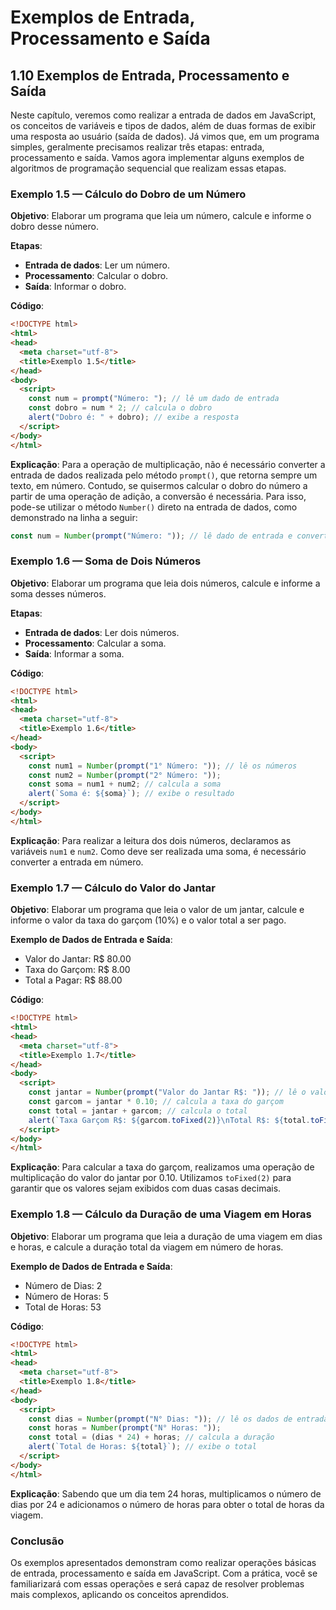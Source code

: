 # Exemplos de Entrada, Processamento e Saída

## 1.10 Exemplos de Entrada, Processamento e Saída

Neste capítulo, veremos como realizar a entrada de dados em JavaScript, os conceitos de variáveis e tipos de dados, além de duas formas de exibir uma resposta ao usuário (saída de dados). Já vimos que, em um programa simples, geralmente precisamos realizar três etapas: entrada, processamento e saída. Vamos agora implementar alguns exemplos de algoritmos de programação sequencial que realizam essas etapas.

### Exemplo 1.5 — Cálculo do Dobro de um Número

**Objetivo**: Elaborar um programa que leia um número, calcule e informe o dobro desse número.

**Etapas**:

- **Entrada de dados**: Ler um número.
- **Processamento**: Calcular o dobro.
- **Saída**: Informar o dobro.

**Código**:

```html
<!DOCTYPE html>
<html>
<head>
  <meta charset="utf-8">
  <title>Exemplo 1.5</title>
</head>
<body>
  <script>
    const num = prompt("Número: "); // lê um dado de entrada
    const dobro = num * 2; // calcula o dobro
    alert("Dobro é: " + dobro); // exibe a resposta
  </script>
</body>
</html>
```

**Explicação**: Para a operação de multiplicação, não é necessário converter a entrada de dados realizada pelo método `prompt()`, que retorna sempre um texto, em número. Contudo, se quisermos calcular o dobro do número a partir de uma operação de adição, a conversão é necessária. Para isso, pode-se utilizar o método `Number()` direto na entrada de dados, como demonstrado na linha a seguir:

```javascript
const num = Number(prompt("Número: ")); // lê dado de entrada e converte para número
```

### Exemplo 1.6 — Soma de Dois Números

**Objetivo**: Elaborar um programa que leia dois números, calcule e informe a soma desses números.

**Etapas**:

- **Entrada de dados**: Ler dois números.
- **Processamento**: Calcular a soma.
- **Saída**: Informar a soma.

**Código**:

```html
<!DOCTYPE html>
<html>
<head>
  <meta charset="utf-8">
  <title>Exemplo 1.6</title>
</head>
<body>
  <script>
    const num1 = Number(prompt("1° Número: ")); // lê os números
    const num2 = Number(prompt("2° Número: "));
    const soma = num1 + num2; // calcula a soma
    alert(`Soma é: ${soma}`); // exibe o resultado
  </script>
</body>
</html>
```

**Explicação**: Para realizar a leitura dos dois números, declaramos as variáveis `num1` e `num2`. Como deve ser realizada uma soma, é necessário converter a entrada em número.

### Exemplo 1.7 — Cálculo do Valor do Jantar

**Objetivo**: Elaborar um programa que leia o valor de um jantar, calcule e informe o valor da taxa do garçom (10%) e o valor total a ser pago.

**Exemplo de Dados de Entrada e Saída**:

- Valor do Jantar: R$ 80.00
- Taxa do Garçom: R$ 8.00
- Total a Pagar: R$ 88.00

**Código**:

```html
<!DOCTYPE html>
<html>
<head>
  <meta charset="utf-8">
  <title>Exemplo 1.7</title>
</head>
<body>
  <script>
    const jantar = Number(prompt("Valor do Jantar R$: ")); // lê o valor do jantar
    const garcom = jantar * 0.10; // calcula a taxa do garçom
    const total = jantar + garcom; // calcula o total
    alert(`Taxa Garçom R$: ${garcom.toFixed(2)}\nTotal R$: ${total.toFixed(2)}`); // exibe os valores
  </script>
</body>
</html>
```

**Explicação**: Para calcular a taxa do garçom, realizamos uma operação de multiplicação do valor do jantar por 0.10. Utilizamos `toFixed(2)` para garantir que os valores sejam exibidos com duas casas decimais.

### Exemplo 1.8 — Cálculo da Duração de uma Viagem em Horas

**Objetivo**: Elaborar um programa que leia a duração de uma viagem em dias e horas, e calcule a duração total da viagem em número de horas.

**Exemplo de Dados de Entrada e Saída**:

- Número de Dias: 2
- Número de Horas: 5
- Total de Horas: 53

**Código**:

```html
<!DOCTYPE html>
<html>
<head>
  <meta charset="utf-8">
  <title>Exemplo 1.8</title>
</head>
<body>
  <script>
    const dias = Number(prompt("N° Dias: ")); // lê os dados de entrada
    const horas = Number(prompt("N° Horas: "));
    const total = (dias * 24) + horas; // calcula a duração
    alert(`Total de Horas: ${total}`); // exibe o total
  </script>
</body>
</html>
```

**Explicação**: Sabendo que um dia tem 24 horas, multiplicamos o número de dias por 24 e adicionamos o número de horas para obter o total de horas da viagem.

### Conclusão

Os exemplos apresentados demonstram como realizar operações básicas de entrada, processamento e saída em JavaScript. Com a prática, você se familiarizará com essas operações e será capaz de resolver problemas mais complexos, aplicando os conceitos aprendidos.